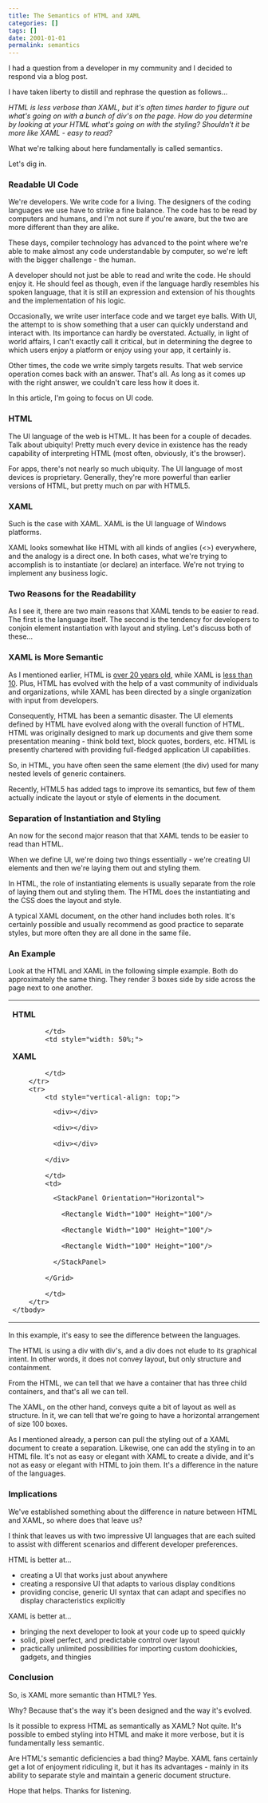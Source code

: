 ```yaml
---
title: The Semantics of HTML and XAML
categories: []
tags: []
date: 2001-01-01
permalink: semantics
---
```


I had a question from a developer in my community and I decided to respond via a blog post.

I have taken liberty to distill and rephrase the question as follows...
<!-- xmore -->

_HTML is less verbose than XAML, but it&#39;s often times harder to figure out what&#39;s going on with a bunch of div&#39;s on the page. How do you determine by looking at your HTML what&#39;s going on with the styling? Shouldn&#39;t it be more like XAML - easy to read?_

What we&#39;re talking about here fundamentally is called semantics.

Let&#39;s dig in.

### Readable UI Code

We&#39;re developers. We write code for a living. The designers of the coding languages we use have to strike a fine balance. The code has to be read by computers and humans, and I&#39;m not sure if you&#39;re aware, but the two are more different than they are alike.

These days, compiler technology has advanced to the point where we&#39;re able to make almost any code understandable by computer, so we&#39;re left with the bigger challenge - the human.

A developer should not just be able to read and write the code. He should enjoy it. He should feel as though, even if the language hardly resembles his spoken language, that it is still an expression and extension of his thoughts and the implementation of his logic.

Occasionally, we write user interface code and we target eye balls. With UI, the attempt to is show something that a user can quickly understand and interact with. Its importance can hardly be overstated. Actually, in light of world affairs, I can&#39;t exactly call it critical, but in determining the degree to which users enjoy a platform or enjoy using your app, it certainly is.

Other times, the code we write simply targets results. That web service operation comes back with an answer. That&#39;s all. As long as it comes up with the right answer, we couldn&#39;t care less how it does it.

In this article, I&#39;m going to focus on UI code.

### HTML

The UI language of the web is HTML. It has been for a couple of decades. Talk about ubiquity! Pretty much every device in existence has the ready capability of interpreting HTML (most often, obviously, it&#39;s the browser).

For apps, there&#39;s not nearly so much ubiquity. The UI language of most devices is proprietary. Generally, they&#39;re more powerful than earlier versions of HTML, but pretty much on par with HTML5.

### XAML

Such is the case with XAML. XAML is the UI language of Windows platforms.

XAML looks somewhat like HTML with all kinds of anglies (<>) everywhere, and the analogy is a direct one. In both cases, what we&#39;re trying to accomplish is to instantiate (or declare) an interface. We&#39;re not trying to implement any business logic.

### Two Reasons for the Readability

As I see it, there are two main reasons that XAML tends to be easier to read. The first is the language itself. The second is the tendency for developers to conjoin element instantiation with layout and styling. Let&#39;s discuss both of these...

### XAML is More Semantic

As I mentioned earlier, HTML is [over 20 years old](http://en.wikipedia.org/wiki/HTML), while XAML is [less than 10](http://en.wikipedia.org/wiki/Windows_Presentation_Foundation). Plus, HTML has evolved with the help of a vast community of individuals and organizations, while XAML has been directed by a single organization with input from developers.

Consequently, HTML has been a semantic disaster. The UI elements defined by HTML have evolved along with the overall function of HTML. HTML was originally designed to mark up documents and give them some presentation meaning - think bold text, block quotes, borders, etc. HTML is presently chartered with providing full-fledged application UI capabilities.

So, in HTML, you have often seen the same element (the div) used for many nested levels of generic containers.

Recently, HTML5 has added tags to improve its semantics, but few of them actually indicate the layout or style of elements in the document.

### Separation of Instantiation and Styling

An now for the second major reason that that XAML tends to be easier to read than HTML.

When we define UI, we&#39;re doing two things essentially - we&#39;re creating UI elements and then we&#39;re laying them out and styling them.

In HTML, the role of instantiating elements is usually separate from the role of laying them out and styling them. The HTML does the instantiating and the CSS does the layout and style.

A typical XAML document, on the other hand includes both roles. It&#39;s certainly possible and usually recommend as good practice to separate styles, but more often they are all done in the same file.

### An Example

Look at the HTML and XAML in the following simple example. Both do approximately the same thing. They render 3 boxes side by side across the page next to one another. 

<div>
<table border="0" cellpadding="0" cellspacing="0">
	<tbody>
		<tr>
			<td style="width: 50%;">

**HTML**

			</td>
			<td style="width: 50%;">

**XAML**

			</td>
		</tr>
		<tr>
			<td style="vertical-align: top;">

<div>

			  <div></div>

			  <div></div>

			  <div></div>

			</div>

			</td>
			<td>

<Grid>

			  <StackPanel Orientation="Horizontal">

			    <Rectangle Width="100" Height="100"/>

			    <Rectangle Width="100" Height="100"/>

			    <Rectangle Width="100" Height="100"/>

			  </StackPanel>

			</Grid>

			</td>
		</tr>
	</tbody>
</table>
</div>

In this example, it&#39;s easy to see the difference between the languages.

The HTML is using a div with div&#39;s, and a div does not elude to its graphical intent. In other words, it does not convey layout, but only structure and containment.

From the HTML, we can tell that we have a container that has three child containers, and that&#39;s all we can tell.

The XAML, on the other hand, conveys quite a bit of layout as well as structure. In it, we can tell that we&#39;re going to have a horizontal arrangement of size 100 boxes.

As I mentioned already, a person can pull the styling out of a XAML document to create a separation. Likewise, one can add the styling in to an HTML file. It&#39;s not as easy or elegant with XAML to create a divide, and it&#39;s not as easy or elegant with HTML to join them. It&#39;s a difference in the nature of the languages.

### Implications

We&#39;ve established something about the difference in nature between HTML and XAML, so where does that leave us?

I think that leaves us with two impressive UI languages that are each suited to assist with different scenarios and different developer preferences.

HTML is better at...

*   creating a UI that works just about anywhere
*   creating a responsive UI that adapts to various display conditions
*   providing concise, generic UI syntax that can adapt and specifies no display characteristics explicitly

XAML is better at...

*   bringing the next developer to look at your code up to speed quickly
*   solid, pixel perfect, and predictable control over layout
*   practically unlimited possibilities for importing custom doohickies, gadgets, and thingies

### Conclusion

So, is XAML more semantic than HTML? Yes.

Why? Because that&#39;s the way it&#39;s been designed and the way it&#39;s evolved.

Is it possible to express HTML as semantically as XAML? Not quite. It&#39;s possible to embed styling into HTML and make it more verbose, but it is fundamentally less semantic.

Are HTML&#39;s semantic deficiencies a bad thing? Maybe. XAML fans certainly get a lot of enjoyment ridiculing it, but it has its advantages - mainly in its ability to separate style and maintain a generic document structure.

Hope that helps. Thanks for listening.